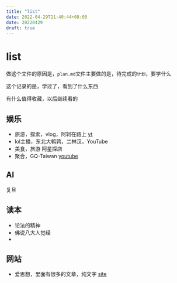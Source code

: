 ```yaml
---
title: "list"
date: 2022-04-29T21:40:44+08:00
date: 20220429
draft: true
---
```


# list

做这个文件的原因是，`plan.md`文件主要做的是，待完成的`计划`，要学什么

这个记录的是，学过了，看到了什么东西

有什么值得收藏，以后继续看的

## 娱乐

+ 旅游，探索，vlog，阿轲在路上 [yt](https://www.youtube.com/watch?v=OcdGH-TYc9M)
+ lol主播，东北大鹌鹑，兰林汉，YouTube
+ 美食，旅游 阿星探店
+ 聚合，GQ-Taiwan [youtube](https://www.youtube.com/channel/UCI1zO6-A3h7DHg-R_x34vLg)

## AI

复旦

## 读本

+ 论法的精神
+ 佛说八大人觉经
+ 

## 网站

+ 爱思想，里面有很多的文章，纯文字 [site](https://www.aisixiang.com/data/133663.html)
